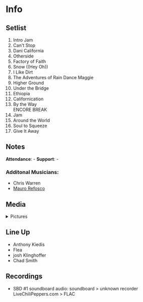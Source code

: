 # Info

## Setlist

1. Intro Jam
2. Can't Stop
3. Dani California
4. Otherside
5. Factory of Faith
6. Snow ((Hey Oh))
7. I Like Dirt
8. The Adventures of Rain Dance Maggie
9. Higher Ground
10. Under the Bridge
11. Ethiopia
12. Californication
13. By the Way
<br>ENCORE BREAK
14. Jam
15. Around the World
16. Soul to Squeeze
17. Give It Away

## Notes

**Attendance**: -
**Support**: -

### Additonal Musicians:
* Chris Warren
* [Mauro Refosco](https://www.maurorefosco.com)

## Media 

<details>
  <summary>Pictures</summary>
  <img alt="Setlist" title="Setlist" src="20140201_setlist.jpg" height="200" />
</details>

## Line Up

* Anthony Kiedis
* Flea
* josh Klinghoffer
* Chad Smith

## Recordings

* SBD #1 soundboard audio: soundboard > unknown recorder LiveChiliPeppers.com > FLAC